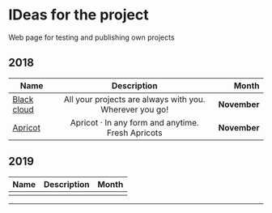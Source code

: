# IDeas for the project

Web page for testing and publishing own projects

## 2018

| Name | Description | Month |
|---|:-:|--:|
| [Black cloud][1] | All your projects are always with you. Wherever you go! |**November**|
| [Apricot][2] | Apricot · In any form and anytime. Fresh Apricots |**November**|

## 2019

| Name | Description | Month |
|---|:-:|--:|
|   |   |   |

---
[1]: https://andrejsharapov.github.io/black-cloud/ "Black cloud · All your projects are always with you. Wherever you go!"
[2]: https://andrejsharapov.github.io/apricot/ "Apricot · In any form and anytime. Fresh Apricots"
